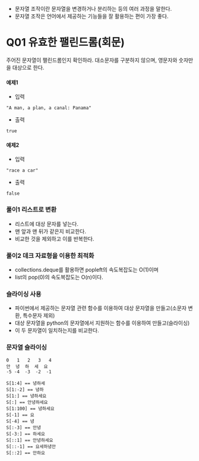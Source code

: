 * 문자열 조작이란 문자열을 변경하거나 분리하는 등의 여러 과정을 말한다. 
* 문자열 조작은 언어에서 제공하는 기능들을 잘 활용하는 편이 가장 좋다.

# Q01 유효한 팰린드롬(회문)
주어진 문자열이 팰린드롬인지 확인하라. 대소문자를 구분하지 않으며, 영문자와 숫자만을 대상으로 한다.

#### 예제1
* 입력
``` 
"A man, a plan, a canal: Panama"
``` 
* 출력
```
true
```
#### 예제2
* 입력
```
"race a car"
```
* 출력
``` 
false 
```

### 풀이1 리스트로 변환
* 리스트에 대상 문자를 넣는다. 
* 맨 앞과 맨 뒤가 같은지 비교한다.
* 비교한 것을 제외하고 이를 반복한다.

### 풀이2 데크 자료형을 이용한 최적화
* collections.deque를 활용하면 popleft의 속도복잡도는 O(1)이며
* list의 pop(0)의 속도복잡도는 O(n)이다. 
### 슬라이싱 사용
* 파이썬에서 제공하는 문자열 관련 함수를 이용하여 대상 문자열을 만들고(소문자 변환, 특수문자 제외)
* 대상 문자열을 python의 문자열에서 지원하는 함수를 이용하여 만들고(슬라이싱)
* 이 두 문자열이 일치하는지를 비교한다. 

### 문자열 슬라이싱
```
0   1   2   3   4
안  녕  하  세  요
-5 -4  -3  -2  -1 

S[1:4] == 녕하세
S[1:-2] == 녕하
S[1:] == 녕하세요
S[:] == 안녕하세요
S[1:100] == 녕하세요
S[-1] == 요
S[-4] == 녕
S[:-3] == 안녕
S[-3:] == 하세요
S[::1] == 안녕하세요
S[::-1] == 요세하녕안
S[::2] == 안하요
```
